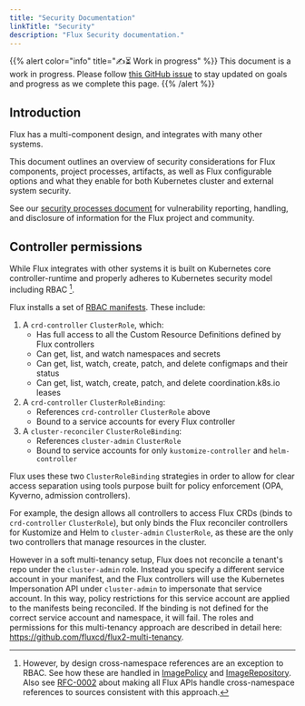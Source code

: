 ```yaml
---
title: "Security Documentation"
linkTitle: "Security"
description: "Flux Security documentation."
---
```


<!-- For doc writers: Step-by-step security instructions should live on the appropriate documentation pages. To fulfil our promise to end users, we should briefly outline the context here, and link to the more detailed instruction pages from each relevant part of this outline. -->

{{% alert color="info" title="✍️⏳ Work in progress" %}}
This document is a work in progress.
Please follow [this GitHub issue](https://github.com/fluxcd/website/issues/598) to stay updated on goals and progress as we complete this page.
{{% /alert %}}

## Introduction

Flux has a multi-component design, and integrates with many other systems.

This document outlines an overview of security considerations for Flux components, project processes, artifacts, as well as Flux configurable options and what they enable for both Kubernetes cluster and external system security.

See our [security processes document](/security) for vulnerability reporting, handling, and disclosure of information for the Flux project and community.

## Controller permissions

While Flux integrates with other systems it is built on Kubernetes core controller-runtime and properly adheres to Kubernetes security model including RBAC [^1].

<!-- See [Flux RBAC manifests](https://github.com/fluxcd/flux2/tree/main/manifests/rbac)
- Scott: spell out here in high-level human-readable terms -->

Flux installs a set of [RBAC manifests](https://github.com/fluxcd/flux2/tree/main/manifests/rbac).
These include:

1. A `crd-controller` `ClusterRole`, which:
    - Has full access to all the Custom Resource Definitions defined by Flux controllers
    - Can get, list, and watch namespaces and secrets
    - Can get, list, watch, create, patch, and delete configmaps and their status
    - Can get, list, watch, create, patch, and delete coordination.k8s.io leases
2. A `crd-controller` `ClusterRoleBinding`:
    - References `crd-controller` `ClusterRole` above
    - Bound to a service accounts for every Flux controller
3. A `cluster-reconciler` `ClusterRoleBinding`:
    - References `cluster-admin` `ClusterRole`
    - Bound to service accounts for only `kustomize-controller` and `helm-controller`

Flux uses these two `ClusterRoleBinding` strategies in order to allow for clear access separation using tools purpose built for policy enforcement (OPA, Kyverno, admission controllers).

For example, the design allows all controllers to access Flux CRDs (binds to `crd-controller` `ClusterRole`), but only binds the Flux reconciler controllers for Kustomize and Helm to `cluster-admin` `ClusterRole`, as these are the only two controllers that manage resources in the cluster.

However in a soft multi-tenancy setup, Flux does not reconcile a tenant's repo under the `cluster-admin` role.
Instead you specify a different service account in your manifest, and the Flux controllers will use the Kubernetes Impersonation API under `cluster-admin` to impersonate that service account.
In this way, policy restrictions for this service account are applied to the manifests being reconciled.
If the binding is not defined for the correct service account and namespace, it will fail.
The roles and permissions for this multi-tenancy approach are described in detail here: <https://github.com/fluxcd/flux2-multi-tenancy>.

[^1]: However, by design cross-namespace references are an exception to RBAC.
See how these are handled in [ImagePolicy](https://fluxcd.io/docs/components/image/imagepolicies/#specification) and [ImageRepository](https://fluxcd.io/docs/components/image/imagerepositories/#allow-cross-namespace-references).
Also see [RFC-0002](https://github.com/fluxcd/flux2/pull/2092) about making all Flux APIs handle cross-namespace references to sources consistent with this approach.
